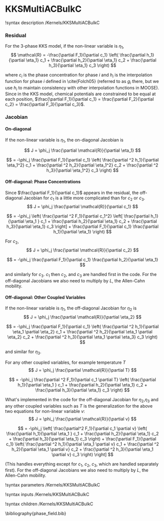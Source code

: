 # KKSMultiACBulkC
!syntax description /Kernels/KKSMultiACBulkC

### Residual

For the 3-phase KKS model, if the non-linear variable is $\eta_1$,
$$
\mathcal{R} = -\frac{\partial F_1}{\partial c_1} \left( \frac{\partial h_1}{\partial \eta_1} c_1 + \frac{\partial h_2}{\partial \eta_1} c_2 + \frac{\partial h_3}{\partial \eta_1} c_3 \right)
$$

where $c_i$ is the phase concentration for phase $i$ and $h_i$ is the interpolation
function for phase $i$ defined in \cite{Folch05} (referred to as $g_i$ there, but we use $h_i$ to maintain consistency with other interpolation functions in MOOSE). Since in the KKS model, chemical potentials are constrained to be equal at each position, $\frac{\partial F_1}{\partial c_1} = \frac{\partial F_2}{\partial c_2} = \frac{\partial F_3}{\partial c_3}$.

### Jacobian

#### On-diagonal
If the non-linear variable is $\eta_1$, the on-diagonal Jacobian is

$$
J = \phi_j \frac{\partial \mathcal{R}}{\partial \eta_1}
$$

$$
= -\phi_j \frac{\partial F_1}{\partial c_1} \left( \frac{\partial ^2 h_1}{\partial \eta_1^2} c_1 + \frac{\partial ^2 h_2}{\partial \eta_1^2} c_2 + \frac{\partial ^2 h_3}{\partial \eta_1^2} c_3 \right)
$$

#### Off-diagonal: Phase Concentrations
Since $\frac{\partial F_1}{\partial c_1}$ appears in the residual, the off-diagonal Jacobian for $c_1$ is a little more complicated than for $c_2$ or $c_3$.
$$
J = \phi_j \frac{\partial \mathcal{R}}{\partial c_1}
$$

$$
= -\phi_j \left( \frac{\partial ^2 F_1}{\partial c_1^2} \left[ \frac{\partial  h_1}{\partial \eta_1 } c_1 + \frac{\partial  h_2}{\partial \eta_1} c_2 + \frac{\partial  h_3}{\partial \eta_1} c_3 \right] + \frac{\partial F_1}{\partial c_1} \frac{\partial h_1}{\partial \eta_1} \right)
$$

For $c_2$,
$$
J = \phi_j \frac{\partial \mathcal{R}}{\partial c_2}
$$

$$
= -\phi_j \frac{\partial F_1}{\partial  c_1} \frac{\partial  h_2}{\partial  \eta_1}
$$

and similarly for $c_3$. $c_1$ then $c_2$, and $c_3$ are handled first in the code. For the off-diagonal Jacobians we also need to multiply by $L$, the Allen-Cahn mobility.

#### Off-diagonal: Other Coupled Variables

If the non-linear variable is $\eta_1$, the off-diagonal Jacobian for $\eta_2$ is
$$
J = \phi_j \frac{\partial \mathcal{R}}{\partial \eta_2}
$$

$$
= -\phi_j \frac{\partial F_1}{\partial c_1} \left( \frac{\partial ^2 h_1}{\partial \eta_1 \partial \eta_2} c_1 + \frac{\partial ^2 h_2}{\partial \eta_1 \partial \eta_2} c_2 + \frac{\partial ^2 h_3}{\partial \eta_1 \partial \eta_3} c_3 \right)
$$

and similar for $\eta_3$.

For any other coupled variables, for example temperature $T$
$$
J = \phi_j \frac{\partial \mathcal{R}}{\partial T}
$$

$$
= -\phi_j \frac{\partial ^2 F_1}{\partial c_1 \partial T} \left( \frac{\partial  h_1}{\partial \eta_1 } c_1 + \frac{\partial  h_2}{\partial \eta_1} c_2 + \frac{\partial  h_3}{\partial \eta_1} c_3 \right)
$$

What's implemented in the code for the off-diagonal Jacobian for $\eta_2$,$\eta_3$ and any other coupled variables such as $T$ is the generalization for the above two equations for non-linear variable $v$:
$$
J = \phi_j \frac{\partial \mathcal{R}}{\partial v}
$$

$$
= -\phi_j \left[ \frac{\partial^2 F_1}{\partial c_1 \partial v} \left( \frac{\partial h_1}{\partial \eta_1 } c_1 + \frac{\partial h_2}{\partial \eta_1} c_2 + \frac{\partial h_3}{\partial \eta_1} c_3 \right) +  \frac{\partial F_1}{\partial c_1} \left( \frac{\partial ^2 h_1}{\partial \eta_1 \partial v} c_1 + \frac{\partial ^2 h_2}{\partial \eta_1 \partial v} c_2 + \frac{\partial ^2 h_3}{\partial \eta_1 \partial v} c_3 \right) \right]
$$

(This handles everything except for $c_1$, $c_2$, $c_3$, which are handled separately first). For the off-diagonal Jacobians we also need to multiply by $L$, the Allen-Cahn mobility.

!syntax parameters /Kernels/KKSMultiACBulkC

!syntax inputs /Kernels/KKSMultiACBulkC

!syntax children /Kernels/KKSMultiACBulkC

\bibliography{phase_field.bib}
